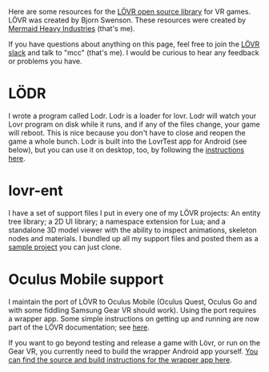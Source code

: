 Here are some resources for the [LÖVR open source library](https://lovr.org/) for VR games. LÖVR was created by Bjorn Swenson. These resources were created by [Mermaid Heavy Industries](https://mermaid.industries/) (that's me).

If you have questions about anything on this page, feel free to join the [LÖVR slack](https://lovr.org/slack) and talk to "mcc" (that's me). I would be curious to hear any feedback or problems you have.

# LÖDR

I wrote a program called Lodr. Lodr is a loader for lovr. Lodr will watch your Lovr program on disk while it runs, and if any of the files change, your game will reboot. This is nice because you don't have to close and reopen the game a whole bunch. Lodr is built into the LovrTest app for Android (see below), but you can use it on desktop, too, by following the [instructions here](https://github.com/mcclure/lodr).

# lovr-ent

I have a set of support files I put in every one of my LÖVR projects: An entity tree library; a 2D UI library; a namespace extension for Lua; and a standalone 3D model viewer with the ability to inspect animations, skeleton nodes and materials. I bundled up all my support files and posted them as a [sample project](https://github.com/mcclure/lovr-ent) you can just clone.

# Oculus Mobile support

I maintain the port of LÖVR to Oculus Mobile (Oculus Quest, Oculus Go and with some fiddling Samsung Gear VR should work). Using the port requires a wrapper app. Some simple instructions on getting up and running are now part of the LÖVR documentation; see <a href="https://lovr.org/docs/Getting_Started_(Android)">here</a>.

If you want to go beyond testing and release a game with Lövr, or run on the Gear VR, you currently need to build the wrapper Android app yourself. [You can find the source and build instructions for the wrapper app here](https://github.com/mcclure/lovr-oculus-mobile).

